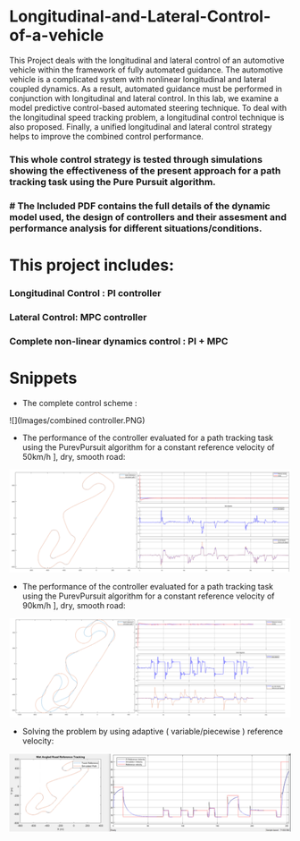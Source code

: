 # Longitudinal-and-Lateral-Control-of-a-vehicle

This Project deals with the longitudinal and lateral control of an automotive vehicle within the
framework of fully automated guidance. The automotive vehicle is a complicated system with
nonlinear longitudinal and lateral coupled dynamics. As a result, automated guidance must be
performed in conjunction with longitudinal and lateral control. In this lab, we examine a model
predictive control-based automated steering technique. To deal with the longitudinal speed
tracking problem, a longitudinal control technique is also proposed. Finally, a unified longitudinal
and lateral control strategy helps to improve the combined control performance. 
### This whole control strategy is tested through simulations showing the effectiveness of the present approach for a path tracking task using the Pure Pursuit algorithm.

### # The Included PDF contains the full details of the dynamic model used, the design of controllers and their assesment and performance analysis for different situations/conditions.

# This project includes: 
### Longitudinal Control : PI controller 
### Lateral Control: MPC controller 
### Complete non-linear dynamics control : PI + MPC

# Snippets 
- The complete control scheme :


![](Images/combined controller.PNG)


- The performance of the controller evaluated for a path tracking task using the PurevPursuit algorithm for a constant reference velocity of 50km/h ], dry, smooth road: 


![](Images/50km.PNG)

- The performance of the controller evaluated for a path tracking task using the PurevPursuit algorithm for a constant reference velocity of 90km/h ], dry, smooth road:


![](Images/90km.PNG)

- Solving the problem by using adaptive ( variable/piecewise ) reference velocity:


![](Images/traj_and_vel_tracking.PNG)


